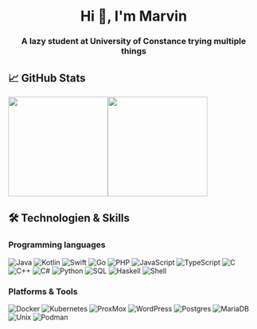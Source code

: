 <h1 align="center">Hi 👋, I'm Marvin</h1>
<h3 align="center">A lazy student at University of Constance trying multiple things</h3>

## &#x1f4c8; GitHub Stats
<div style="display:flex; flex-direction:row;">
  <img src="https://github-readme-stats.vercel.app/api?username=realmarvn&theme=tokyonight&layout=compact&hide=css" height="200" />
<img src="https://github-readme-stats.vercel.app/api/top-langs/?username=realmarvn&theme=tokyonight&layout=compact&hide=css&exclude_repo=ws23-contest,ss24-mediaplayer,ws23-24-java,mui-wrapped-components,advanced-portfolio-tracker,SoundboardServer,wuelstephan-web,time-dependent-quotes,gma3-osc,linkedin-login-bypass"  height="200" />
</div>

## 🛠️ Technologien & Skills

### Programming languages

![Java](https://img.shields.io/badge/Java-ED8B00?style=for-the-badge&logo=java&logoColor=white)
![Kotlin](https://img.shields.io/badge/Kotlin-0095D5?style=for-the-badge&logo=kotlin&logoColor=white)
![Swift](https://img.shields.io/badge/Swift-FA7343?style=for-the-badge&logo=swift&logoColor=white)
![Go](https://img.shields.io/badge/Go-00ADD8?style=for-the-badge&logo=go&logoColor=white)
![PHP](https://img.shields.io/badge/PHP-777BB4?style=for-the-badge&logo=php&logoColor=white)
![JavaScript](https://img.shields.io/badge/JavaScript-F7DF1E?style=for-the-badge&logo=javascript&logoColor=black)
![TypeScript](https://img.shields.io/badge/TypeScript-3178C6?style=for-the-badge&logo=typescript&logoColor=white)
![C](https://img.shields.io/badge/C-A8B9CC?style=for-the-badge&logo=c&logoColor=black)
![C++](https://img.shields.io/badge/C++-00599C?style=for-the-badge&logo=cplusplus&logoColor=white)
![C#](https://img.shields.io/badge/C%23-239120?style=for-the-badge&logo=csharp&logoColor=white)
![Python](https://img.shields.io/badge/Python-3776AB?style=for-the-badge&logo=python&logoColor=white)
![SQL](https://img.shields.io/badge/SQL-003B57?style=for-the-badge&logo=postgresql&logoColor=white)
![Haskell](https://img.shields.io/badge/Haskell-5D4F85?style=for-the-badge&logo=haskell&logoColor=white)
![Shell](https://img.shields.io/badge/Shell_Script-4EAA25?style=for-the-badge&logo=gnu-bash&logoColor=white)

### Platforms & Tools

![Docker](https://img.shields.io/badge/Docker-2496ED?style=for-the-badge&logo=docker&logoColor=white)
![Kubernetes](https://img.shields.io/badge/Kubernetes-326CE5?style=for-the-badge&logo=kubernetes&logoColor=white)
![ProxMox](https://img.shields.io/badge/ProxMox-E57000?style=for-the-badge&logo=proxmox&logoColor=white)
![WordPress](https://img.shields.io/badge/WordPress-21759B?style=for-the-badge&logo=wordpress&logoColor=white)
![Postgres](https://img.shields.io/badge/Postgres-4169E1?style=for-the-badge&logo=postgresql&logoColor=white)
![MariaDB](https://img.shields.io/badge/MariaDB-003545?style=for-the-badge&logo=mariadb&logoColor=white)
![Unix](https://img.shields.io/badge/Unix-000000?style=for-the-badge&logo=unix&logoColor=white)
![Podman](https://img.shields.io/badge/Podman-892CA0?style=for-the-badge&logo=podman&logoColor=white)
